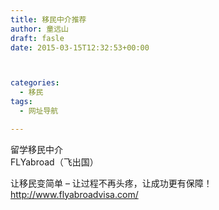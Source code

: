 ```yaml
---
title: 移民中介推荐
author: 童远山
draft: fasle
date: 2015-03-15T12:32:53+00:00



categories:
  - 移民
tags:
  - 网址导航

---
```

留学移民中介  
FLYabroad（飞出国）

让移民变简单 &#8211; 让过程不再头疼，让成功更有保障！  
<a href="http://www.flyabroadvisa.com/" target="_blank">http://www.flyabroadvisa.com/</a>